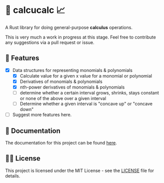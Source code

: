 # 🔢 calcucalc 📈

A Rust library for doing general-purpose **calculus** operations. 

This is very much a work in progress at this stage. Feel free to contribute any suggestions via a pull request or issue.  

## 🌠 Features
- [x] Data structures for representing monomials & polynomials
    - [x] Calculate value for a given x value for a monomial or polynomial
    - [x] Derivatives of monomials & polynomials
    - [x] nth-power derivatives of monomials & polynomials
    - [ ] determine whether a certain interval grows, shrinks, stays constant or none of the above over a given interval
    - [ ] Determine whether a given interval is "concave up" or "concave down"
- [ ] Suggest more features here. 

## 📄 Documentation

The documentation for this project can be found [here](https://docs.rs/calcucalc/latest/calcucalc/index.html).

## ⛓️‍💥 License

This project is licensed under the MIT License - see the [LICENSE](https://github.com/JonathanMcCormickJr/calcucalc/blob/master/LICENSE) file for details.

